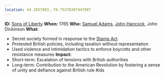 ```yaml
---
location: 44.2057083,-70.75378387447887
---
```

**ID:** [Sons of Liberty](./../sons-of-liberty/)
**When:** 1765
**Who:** [Samuel Adams](./../samuel-adams/), [John Hancock](./../john-hancock/), John Dickinson
**What:**
* Secret society formed in response to the [Stamp Act](./../stamp-act/)
* Protested British policies, including taxation without representation
* Used violence and intimidation tactics to enforce boycotts and other resistance measures
**Impact:**
* Short-term: Escalation of tensions with British authorities
* Long-term: Contribution to the American Revolution by fostering a sense of unity and defiance against British rule
#ids